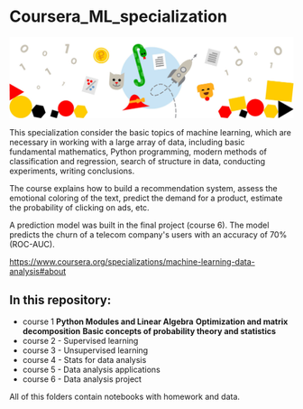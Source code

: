# Coursera_ML_specialization

![Screenshot](spec.jpg)

This specialization consider the basic topics of machine learning, which are necessary in working with a large array of data, including basic fundamental mathematics, Python programming, modern methods of classification and regression, search of structure in data, conducting experiments, writing conclusions.

The course explains how to build a recommendation system, assess the emotional coloring of the text, predict the demand for a product, estimate the probability of clicking on ads, etc.

A prediction model was built in the final project (course 6). The model predicts the churn of a telecom company's users with an accuracy of 70% (ROC-AUC).

https://www.coursera.org/specializations/machine-learning-data-analysis#about

## In this repository:

* course 1 
 **Python Modules and Linear Algebra**
 **Optimization and matrix decomposition**
 **Basic concepts of probability theory and statistics**
* course 2 - Supervised learning 
* course 3 - Unsupervised learning 
* course 4 - Stats for data analysis
* course 5 - Data analysis applications
* course 6 - Data analysis project

All of this folders contain notebooks with homework and data.
